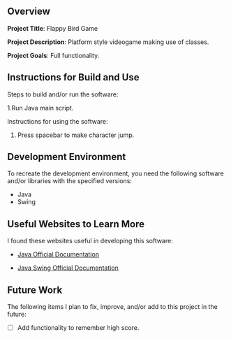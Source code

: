 ## Overview

**Project Title**: Flappy Bird Game 

**Project Description**: Platform style videogame making use of classes.

**Project Goals**: Full functionality.

## Instructions for Build and Use

Steps to build and/or run the software:

1.Run Java main script.

Instructions for using the software:

1. Press spacebar to make character jump.


## Development Environment 

To recreate the development environment, you need the following software and/or libraries with the specified versions:

* Java
* Swing

## Useful Websites to Learn More

I found these websites useful in developing this software:

* <a href="https://docs.oracle.com/en/java/">Java Official Documentation</a>

* <a href="https://docs.oracle.com/javase%2F7%2Fdocs%2Fapi%2F/javax/swing/package-summary.html">Java Swing Official Documentation</a>

## Future Work

The following items I plan to fix, improve, and/or add to this project in the future:

* [ ] Add functionality to remember high score.
